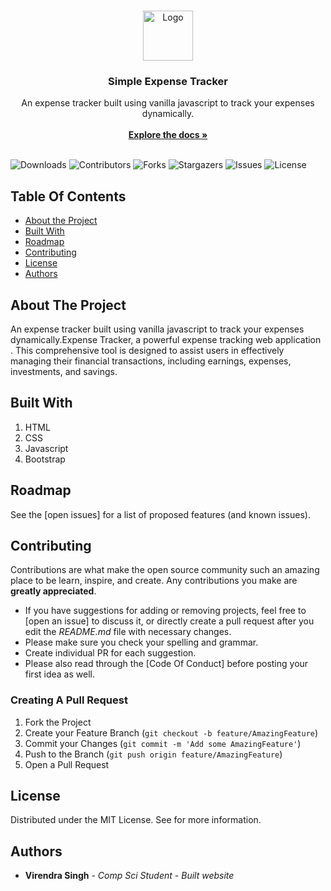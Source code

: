 <br/>
<p align="center">
  <a href="https://github.com/Expense-Tracker-Using-HTML-CSS-JS">
    <img src="https://64.media.tumblr.com/ac6d0f4d34a90cda7bfd7a3c6cb4f016/afb7fcf7e4f99e44-ea/s500x750/3db6466952c8c899ba5efec6ad1de56cee068f2f.pnj" alt="Logo" width="80" height="80">
  </a>

  <h3 align="center">Simple Expense Tracker</h3>

  <p align="center">
    An expense tracker built using vanilla javascript to track your expenses dynamically.
    <br/>
    <br/>
    <a href=><strong>Explore the docs »</strong></a>
    <br/>
    <br/>
  </p>
</p>

![Downloads](https://img.shields.io/github/downloads/Expense-Tracker-Using-HTML-CSS-JS/total) ![Contributors](https://img.shields.io/github/contributors/Expense-Tracker-Using-HTML-CSS-JS?color=dark-green) ![Forks](https://img.shields.io/github/forks/Expense-Tracker-Using-HTML-CSS-JS?style=social) ![Stargazers](https://img.shields.io/github/stars/Expense-Tracker-Using-HTML-CSS-JS?style=social) ![Issues](https://img.shields.io/github/issues/Expense-Tracker-Using-HTML-CSS-JS) ![License](https://img.shields.io/github/license/Expense-Tracker-Using-HTML-CSS-JS) 

## Table Of Contents

* [About the Project](#about-the-project)
* [Built With](#built-with)
* [Roadmap](#roadmap)
* [Contributing](#contributing)
* [License](#license)
* [Authors](#authors)

## About The Project


An expense tracker built using vanilla javascript to track your expenses dynamically.Expense Tracker, a powerful expense tracking web application . This comprehensive tool is designed to assist users in effectively managing their financial transactions, including earnings, expenses, investments, and savings.

## Built With

1) HTML
2) CSS
3) Javascript
4) Bootstrap

## Roadmap

See the [open issues] for a list of proposed features (and known issues).

## Contributing

Contributions are what make the open source community such an amazing place to be learn, inspire, and create. Any contributions you make are **greatly appreciated**.
* If you have suggestions for adding or removing projects, feel free to [open an issue] to discuss it, or directly create a pull request after you edit the *README.md* file with necessary changes.
* Please make sure you check your spelling and grammar.
* Create individual PR for each suggestion.
* Please also read through the [Code Of Conduct] before posting your first idea as well.

### Creating A Pull Request

1. Fork the Project
2. Create your Feature Branch (`git checkout -b feature/AmazingFeature`)
3. Commit your Changes (`git commit -m 'Add some AmazingFeature'`)
4. Push to the Branch (`git push origin feature/AmazingFeature`)
5. Open a Pull Request

## License

Distributed under the MIT License. See for more information.

## Authors

* **Virendra Singh** - *Comp Sci Student* - *Built website*
